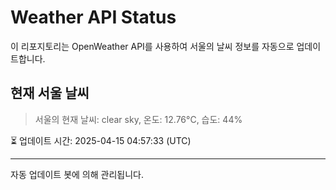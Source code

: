 
# Weather API Status

이 리포지토리는 OpenWeather API를 사용하여 서울의 날씨 정보를 자동으로 업데이트합니다.

## 현재 서울 날씨
> 서울의 현재 날씨: clear sky, 온도: 12.76°C, 습도: 44%

⏳ 업데이트 시간: 2025-04-15 04:57:33 (UTC)

---
자동 업데이트 봇에 의해 관리됩니다.
